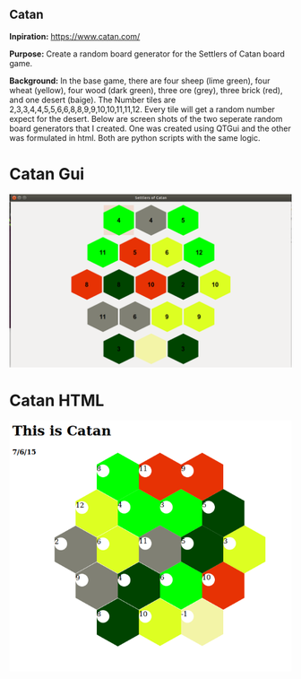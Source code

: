 ## Catan

**Inpiration:** https://www.catan.com/

**Purpose:** Create a random board generator for the Settlers of Catan board game. 

**Background:** In the base game, there are four sheep (lime green), four wheat (yellow), four wood (dark green), three ore (grey), three brick (red), and one desert (baige). The Number tiles are 2,3,3,4,4,5,5,6,6,8,8,9,9,10,10,11,11,12. Every tile will get a random number expect for the desert. Below are screen shots of the two seperate random board generators that I created. One was created using QTGui and the other was formulated in html. Both are python scripts with the same logic. 

# Catan Gui

![Alt text](https://github.com/cem8301/Catan/blob/master/gui.png?raw=true "Python Gui Version")

# Catan HTML

![Alt text](https://github.com/cem8301/Catan/blob/master/html.png?raw=true "Python HTML Version")
